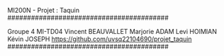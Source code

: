 MI200N - Projet : Taquin #########################################

Groupe 4 MI-TD04 
Vincent BEAUVALLET 
Marjorie ADAM 
Levi HOIMIAN 
Kévin JOSEPH 
https://github.com/uvsq22104690/projet_taquin 
#########################################
